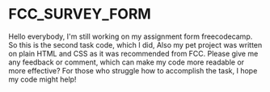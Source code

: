 # FCC_SURVEY_FORM
Hello everybody, I'm still working on my assignment form freecodecamp. So this is the second task code, which I did, Also my pet project was written on plain HTML and CSS as it was recommended from FCC. Please give me any feedback or comment, which can make my code more readable or more effective? For those who struggle how to accomplish the task, I hope my code might help!
